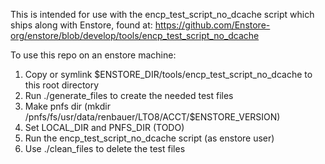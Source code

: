 This is intended for use with the encp_test_script_no_dcache script which ships along with Enstore, found at: https://github.com/Enstore-org/enstore/blob/develop/tools/encp_test_script_no_dcache

To use this repo on an enstore machine:

1. Copy or symlink $ENSTORE_DIR/tools/encp_test_script_no_dcache to this root directory
1. Run ./generate_files to create the needed test files
1. Make pnfs dir (mkdir /pnfs/fs/usr/data/renbauer/LTO8/ACCT/$ENSTORE_VERSION)
1. Set LOCAL_DIR and PNFS_DIR (TODO)
1. Run the encp_test_script_no_dcache script (as enstore user)
1. Use ./clean_files to delete the test files
